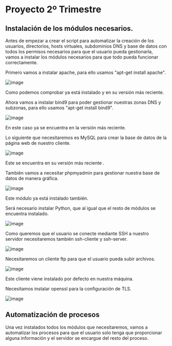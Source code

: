 # Proyecto 2º Trimestre

## Instalación de los módulos necesarios.

Antes de empezar a crear el script para automatizar la creación de los usuarios, directorios, hosts virtuales, subdominios DNS y base de datos con todos los permisos necesarios para que el usuario pueda gestionarla, vamos a instalar los módulos necesarios para que todo pueda funcionar correctamente.

Primero vamos a instalar apache, para ello usamos "apt-get install apache".

![image](https://github.com/DaniMa02/SREI-2-ASIR/assets/47284389/b3c0f193-840f-42ba-8160-ec2b0261756f)

Como podemos comprobar ya está instalado y en su versión más reciente.

Ahora vamos a instalar bind9 para poder gestionar nuestras zonas DNS y subzonas, para ello usamos "apt-get install bind9".

![image](https://github.com/DaniMa02/SREI-2-ASIR/assets/47284389/84362785-2457-4ca6-8262-1a4d9d34cfc7)

En este caso ya se encuentra en la versión más reciente.

Lo siguiente que necesitaremos es MySQL para crear la base de datos de la página web de nuestro cliente.

![image](https://github.com/DaniMa02/SREI-2-ASIR/assets/47284389/55526a90-14a4-4af6-af1c-266b1711c579)

Este se encuentra en su versión más reciente .

También vamos a necesitar phpmyadmin para gestionar nuestra base de datos de manera gráfica.

![image](https://github.com/DaniMa02/SREI-2-ASIR/assets/47284389/3b76f936-807a-473a-ad12-c9fd9bb3c84b)

Este módulo ya está instalado también.

Será necesario instalar Python, que al igual que el resto de módulos se encuentra instalado.

![image](https://github.com/DaniMa02/SREI-2-ASIR/assets/47284389/7c19c77c-e9fb-4a25-8bc5-e43f997dd5c5)

Como queremos que el usuario se conecte mediante SSH a nuestro servidor necesitaremos también ssh-cliente y ssh-server.

![image](https://github.com/DaniMa02/SREI-2-ASIR/assets/47284389/99adf9d6-79fa-4517-a422-ee06d5236751)

Necesitaremos un cliente ftp para que el usuario pueda subir archivos.

![image](https://github.com/DaniMa02/SREI-2-ASIR/assets/47284389/c7519e52-537b-4766-baaa-654be458dac4)

Este cliente viene instalado por defecto en nuestra máquina.

Necesitamos instalar openssl para la configuración de TLS.

![image](https://github.com/DaniMa02/SREI-2-ASIR/assets/47284389/940e929c-9d92-4283-9d86-43e0f3131174)

## Automatización de procesos

Una vez instalados todos los módulos que necesitaremos, vamos a automatizar los procesos para que el usuario solo tenga que proporcionar alguna información y el servidor se encargue del resto del proceso.





